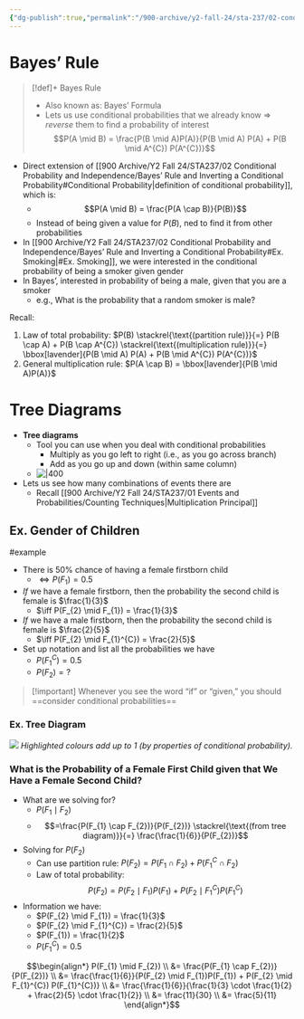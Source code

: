 ```yaml
---
{"dg-publish":true,"permalink":"/900-archive/y2-fall-24/sta-237/02-conditional-probability-and-independence/bayes-rule-and-inverting-a-conditional-probability/","tags":["#lecture","#note","stats","university"],"created":"2024-09-19T07:48:55.000-07:00","updated":"2024-12-05T14:06:49.726-08:00"}
---
```



# Bayes’ Rule

> [!def]+ Bayes Rule
> - Also known as: Bayes’ Formula
> - Lets us use conditional probabilities that we already know ⇒ *reverse* them to find a probability of interest
> $$P(A \mid B) = \frac{P(B \mid A)P(A)}{P(B \mid A) P(A) + P(B \mid A^{C}) P(A^{C})}$$

- Direct extension of [[900 Archive/Y2 Fall 24/STA237/02 Conditional Probability and Independence/Bayes’ Rule and Inverting a Conditional Probability#Conditional Probability\|definition of conditional probability]], which is:
    - $$P(A \mid B) = \frac{P(A \cap B)}{P(B)}$$
    - Instead of being given a value for $P(B)$, ned to find it from other probabilities
- In [[900 Archive/Y2 Fall 24/STA237/02 Conditional Probability and Independence/Bayes’ Rule and Inverting a Conditional Probability#Ex. Smoking\|#Ex. Smoking]], we were interested in the conditional probability of being a smoker given gender
- In Bayes’, interested in probability of being a male, given that you are a smoker
    - e.g., What is the probability that a random smoker is male?

Recall:
1. Law of total probability: $P(B) \stackrel{\text{(partition rule)}}{=} P(B \cap A) + P(B \cap A^{C}) \stackrel{\text{(multiplication rule)}}{=} \bbox[lavender]{P(B \mid A) P(A) + P(B \mid A^{C}) P(A^{C})}$
2. General multiplication rule: $P(A \cap B) = \bbox[lavender]{P(B \mid A)P(A)}$

# Tree Diagrams

- **Tree diagrams**
    - Tool you can use when you deal with conditional probabilities
        - Multiply as you go left to right (i.e., as you go across branch)
        - Add as you go up and down (within same column)
    - ![|400](https://i.imgur.com/XXAVshH.png)
- Lets us see how many combinations of events there are
    - Recall [[900 Archive/Y2 Fall 24/STA237/01 Events and Probabilities/Counting Techniques\|Multiplication Principal]]

## Ex. Gender of Children

#example

- There is 50% chance of having a female firstborn child
    - $\iff P(F_{1}) = 0.5$
- *If* we have a female firstborn, then the probability the second child is female is $\frac{1}{3}$
    - $\iff P(F_{2} \mid F_{1}) = \frac{1}{3}$
- *If* we have a male firstborn, then the probability the second child is female is $\frac{2}{5}$
    - $\iff P(F_{2} \mid F_{1}^{C}) = \frac{2}{5}$
- Set up notation and list all the probabilities we have
    - $P(F_{1}^{C}) = 0.5$
    - $P(F_{2}) = ?$

> [!important] Whenever you see the word “if” or “given,” you should ==consider conditional probabilities==

### Ex. Tree Diagram

![](https://i.imgur.com/zJ76D2k.png)
*Highlighted colours add up to 1 (by properties of conditional probability).*

### What is the Probability of a Female First Child given that We Have a Female Second Child?

- What are we solving for?
    - $P(F_{1} \mid F_{2})$
    - $$=\frac{P(F_{1} \cap F_{2})}{P(F_{2})} \stackrel{\text{(from tree diagram)}}{=} \frac{\frac{1}{6}}{P(F_{2})}$$
- Solving for $P(F_{2})$
    - Can use partition rule: $P(F_{2}) = P(F_{1} \cap F_{2}) + P(F_{1}^{C} \cap F_{2})$
    - Law of total probability: $$P(F_{2}) = P(F_{2} \mid F_{1})P(F_{1}) + P(F_{2} \mid F_{1}^{C}) P(F_{1}^{C})$$
- Information we have:
    - $P(F_{2} \mid F_{1}) = \frac{1}{3}$
    - $P(F_{2} \mid F_{1}^{C}) = \frac{2}{5}$
    - $P(F_{1}) = \frac{1}{2}$
    - $P(F_{1}^{C}) = 0.5$

$$\begin{align*}
P(F_{1} \mid F_{2}) \\
&= \frac{P(F_{1} \cap F_{2})}{P(F_{2})} \\
&= \frac{\frac{1}{6}}{P(F_{2} \mid F_{1})P(F_{1}) + P(F_{2} \mid F_{1}^{C}) P(F_{1}^{C})} \\
&= \frac{\frac{1}{6}}{\frac{1}{3} \cdot \frac{1}{2} + \frac{2}{5} \cdot \frac{1}{2}} \\
&= \frac{11}{30} \\
&= \frac{5}{11}
\end{align*}$$
